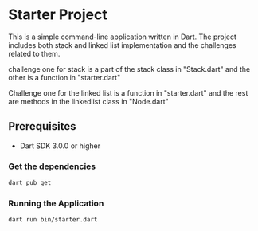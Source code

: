 # Starter Project

This is a simple command-line application written in Dart. The project includes both stack and linked list implementation and the challenges related to them.

 challenge one for stack is a part of the stack class in "Stack.dart" and the other is a function in "starter.dart"

 Challenge one for the linked list is a function in "starter.dart" and the rest are methods in the linkedlist class in "Node.dart"



## Prerequisites

- Dart SDK 3.0.0 or higher

### Get the dependencies

```sh
dart pub get
```

### Running the Application

```sh
dart run bin/starter.dart
```
